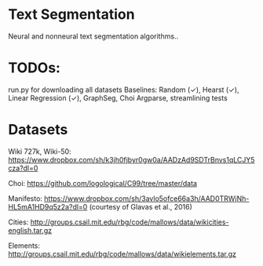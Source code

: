 # Text Segmentation
Neural and nonneural text segmentation algorithms..

# TODOs:
run.py for downloading all datasets
Baselines: Random (✓), Hearst (✓), Linear Regression (✓), GraphSeg, Choi
Argparse, streamlining tests

# Datasets
Wiki 727k, Wiki-50:
https://www.dropbox.com/sh/k3jh0fjbyr0gw0a/AADzAd9SDTrBnvs1qLCJY5cza?dl=0

Choi: https://github.com/logological/C99/tree/master/data

Manifesto: https://www.dropbox.com/sh/3avlo5ofce66a3h/AAD0TRWjNh-HL5mA1HD9q5z2a?dl=0 (courtesy of Glavas et al., 2016)

Cities: http://groups.csail.mit.edu/rbg/code/mallows/data/wikicities-english.tar.gz

Elements: http://groups.csail.mit.edu/rbg/code/mallows/data/wikielements.tar.gz
